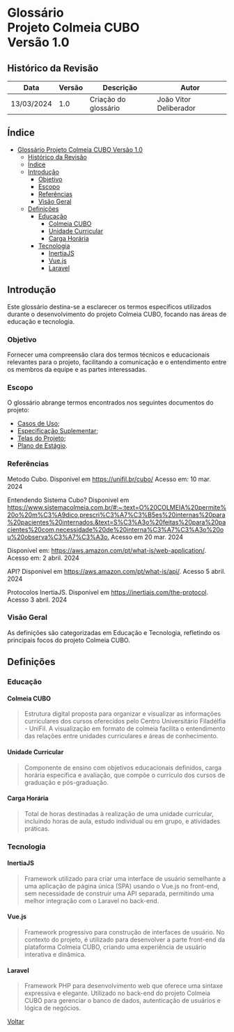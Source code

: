 # Glossário </br> Projeto Colmeia CUBO </br> Versão 1.0

## Histórico da Revisão

| Data       | Versão | Descrição            | Autor                        |
|------------|--------|----------------------|------------------------------|
| 13/03/2024 | 1.0    | Criação do glossário | João Vitor Deliberador       |

## Índice

- [Glossário  Projeto Colmeia CUBO  Versão 1.0](#glossário--projeto-colmeia-cubo--versão-10)
  - [Histórico da Revisão](#histórico-da-revisão)
  - [Índice](#índice)
  - [Introdução](#introdução)
    - [Objetivo](#objetivo)
    - [Escopo](#escopo)
    - [Referências](#referências)
    - [Visão Geral](#visão-geral)
  - [Definições](#definições)
    - [Educação](#educação)
      - [Colmeia CUBO](#colmeia-cubo)
      - [Unidade Curricular](#unidade-curricular)
      - [Carga Horária](#carga-horária)
    - [Tecnologia](#tecnologia)
      - [InertiaJS](#inertiajs)
      - [Vue.js](#vuejs)
      - [Laravel](#laravel)

## Introdução

Este glossário destina-se a esclarecer os termos específicos utilizados durante o desenvolvimento do projeto Colmeia CUBO, focando nas áreas de educação e tecnologia.

### Objetivo

Fornecer uma compreensão clara dos termos técnicos e educacionais relevantes para o projeto, facilitando a comunicação e o entendimento entre os membros da equipe e as partes interessadas.

### Escopo

O glossário abrange termos encontrados nos seguintes documentos do projeto:

- [Casos de Uso](caso_de_uso.md);
- [Especificação Suplementar](especificacao_suplementar.md);
- [Telas do Projeto](telas.md);
- [Plano de Estágio](plano_estagio.md).

### Referências

Metodo Cubo. Disponivel em <https://unifil.br/cubo/> Acesso em: 10 mar. 2024

Entendendo Sistema Cubo? Disponivel em <https://www.sistemacolmeia.com.br/#:~:text=O%20COLMEIA%20permite%20o%20m%C3%A9dico,prescri%C3%A7%C3%B5es%20internas%20para%20pacientes%20internados.&text=S%C3%A3o%20feitas%20para%20pacientes%20com,necessidade%20de%20interna%C3%A7%C3%A3o%20ou%20observa%C3%A7%C3%A3o.> Acesso em 20 mar. 2024 

Disponível em: <https://aws.amazon.com/pt/what-is/web-application/>. Acesso em: 2 abril. 2024

API? Disponivel em <https://aws.amazon.com/pt/what-is/api/>. Acesso 5 abril. 2024

Protocolos InertiaJS. Disponivel em <https://inertiajs.com/the-protocol>. Acesso 3 abril. 2024 
 
### Visão Geral

As definições são categorizadas em Educação e Tecnologia, refletindo os principais focos do projeto Colmeia CUBO.

## Definições

### Educação

#### Colmeia CUBO

> Estrutura digital proposta para organizar e visualizar as informações curriculares dos cursos oferecidos pelo Centro Universitário Filadélfia - UniFil. A visualização em formato de colmeia facilita o entendimento das relações entre unidades curriculares e áreas de conhecimento.

#### Unidade Curricular

> Componente de ensino com objetivos educacionais definidos, carga horária específica e avaliação, que compõe o currículo dos cursos de graduação e pós-graduação.

#### Carga Horária

> Total de horas destinadas à realização de uma unidade curricular, incluindo horas de aula, estudo individual ou em grupo, e atividades práticas.

### Tecnologia

#### InertiaJS

> Framework utilizado para criar uma interface de usuário semelhante a uma aplicação de página única (SPA) usando o Vue.js no front-end, sem necessidade de construir uma API separada, permitindo uma melhor integração com o Laravel no back-end.

#### Vue.js

> Framework progressivo para construção de interfaces de usuário. No contexto do projeto, é utilizado para desenvolver a parte front-end da plataforma Colmeia CUBO, criando uma experiência de usuário interativa e dinâmica.

#### Laravel

> Framework PHP para desenvolvimento web que oferece uma sintaxe expressiva e elegante. Utilizado no back-end do projeto Colmeia CUBO para gerenciar o banco de dados, autenticação de usuários e lógica de negócios.

[Voltar](readme.md)